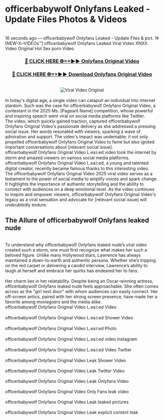 # officerbabywolf Onlyfans Leaked - Update Files Photos & Videos 
<br>
16 seconds ago — officerbabywolf Onlyfans Leaked - Update Files & pict. !#[NEW-X~VIDEOs™] officerbabywolf Onlyfans Leaked Viral Video XNXX Video Original Hot Sex porn Video
<br>
<div align="center">
<h3><a href="http://freeplayer.one?title=officerbabywolf&ref=25OR" rel="nofollow">🔴 CLICK HERE 🌐==►► Onlyfans Original Video</a></h3>
<h3><a href="http://freeplayer.one?title=officerbabywolf&ref=25OR" rel="nofollow">🔴 CLICK HERE 🌐==►► Download Onlyfans Original Video</a></h3>
<br>
<a href="http://freeplayer.one?title=officerbabywolf&ref=25OR" rel="nofollow" data-target="animated-image.originalLink"><img src="https://i.ibb.co.com/xMMVF88/686577567.gif" alt="Viral Video Original" style="max-width: 100%; display: inline-block;" data-target="animated-image.originalImage"></a>
</div>
<br>
In today's digital age, a single video can catapult an individual into internet stardom. Such was the case for officerbabywolf Onlyfans Original Video, a contestant in the 2025 Ms. [Pageant Name] competition, whose powerful and inspiring speech went viral on social media platforms like Twitter.
<br>
The video, which quickly gained traction, captured officerbabywolf Onlyfans Original Video's passionate delivery as she addressed a pressing social issue. Her words resonated with viewers, sparking a wave of admiration and support. The video's impact was undeniable; it not only propelled officerbabywolf Onlyfans Original Video to fame but also ignited important conversations about [relevant social issue].
<br>
officerbabywolf Onlyfans Original Video L.ea𝚔ed video took the internet by storm and amazed viewers on various social media platforms. officerbabywolf Onlyfans Original Video L.ea𝚔ed, a young and talented digital creator, recently became famous thanks to this interesting video.
<br>
The officerbabywolf Onlyfans Original Video 2025 viral video serves as a testament to the power of social media to amplify voices and spark change. It highlights the importance of authentic storytelling and the ability to connect with audiences on a deep emotional level. As the video continues to inspire and empower viewers, officerbabywolf Onlyfans Original Video's legacy as a viral sensation and advocate for [relevant social issue] will undoubtedly endure.
<br>
<h2>The Allure of officerbabywolf Onlyfans leaked nude</h2>
<br>
To understand why officerbabywolf Onlyfans leaked nude’s viral video created such a storm, one must first recognize what makes her such a beloved figure. Unlike many Hollywood stars, Lawrence has always maintained a down-to-earth and authentic persona. Whether she’s tripping on the red carpet or delivering a candid interview, Lawrence’s ability to laugh at herself and embrace her quirks has endeared her to fans.
<br><br>
Her charm lies in her relatability. Despite being an Oscar-winning actress, officerbabywolf Onlyfans leaked nude feels approachable. She often comes across as the "girl next door" with whom audiences can easily connect. Her off-screen antics, paired with her strong screen presence, have made her a favorite among moviegoers and the media alike.
<br>
officerbabywolf Onlyfans Original Video L.ea𝚔ed Video
<br><br>
officerbabywolf Onlyfans Original Video L.ea𝚔ed Shower Video
<br><br>
officerbabywolf Onlyfans Original Video L.ea𝚔ed Photo
<br><br>
officerbabywolf Onlyfans Original Video L.ea𝚔ed video instagram
<br><br>
officerbabywolf Onlyfans Original Video L.ea𝚔ed Video Twitter
<br><br>
officerbabywolf Onlyfans Original Video Leak Shower Video
<br><br>
officerbabywolf Onlyfans Original Video Leak Twitter Video
<br><br>
officerbabywolf Onlyfans Original Video Leak Onlyfans Video
<br><br>
officerbabywolf Onlyfans Original Video Only Fans leak video
<br><br>
officerbabywolf Onlyfans Original Video Leak leaked pictures
<br><br>
officerbabywolf Onlyfans Original Video Leak explicit content leak